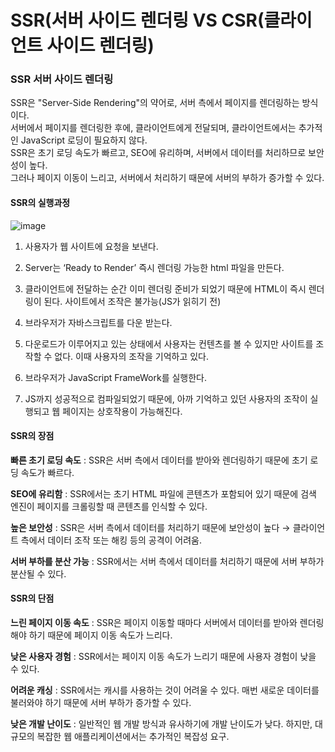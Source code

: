 # SSR(서버 사이드 렌더링 VS CSR(클라이언트 사이드 렌더링)

### SSR 서버 사이드 렌더링
SSR은 "Server-Side Rendering"의 약어로, 서버 측에서 페이지를 렌더링하는 방식이다.  
서버에서 페이지를 렌더링한 후에, 클라이언트에게 전달되며, 클라이언트에서는 추가적인 JavaScript 로딩이 필요하지 않다.  
SSR은 초기 로딩 속도가 빠르고, SEO에 유리하며, 서버에서 데이터를 처리하므로 보안성이 높다.  
그러나 페이지 이동이 느리고, 서버에서 처리하기 때문에 서버의 부하가 증가할 수 있다.

#### SSR의 실행과정
![image](https://github.com/user-attachments/assets/5536c1e2-6088-4cfa-b054-cc1d2715a9b5)

1. 사용자가 웹 사이트에 요청을 보낸다.

2. Server는 ‘Ready to Render’ 즉시 렌더링 가능한 html 파일을 만든다.

3. 클라이언트에 전달하는 순간 이미 렌더링 준비가 되었기 때문에 HTML이 즉시 렌더링이 된다. 사이트에서 조작은 불가능(JS가 읽히기 전)

4. 브라우저가 자바스크립트를 다운 받는다.

5. 다운로드가 이루어지고 있는 상태에서 사용자는 컨텐츠를 볼 수 있지만 사이트를 조작할 수 없다. 이때 사용자의 조작을 기억하고 있다.

6. 브라우저가 JavaScript FrameWork를 실행한다.

7. JS까지 성공적으로 컴파일되었기 때문에, 아까 기억하고 있던 사용자의 조작이 실행되고 웹 페이지는 상호작용이 가능해진다.

#### SSR의 장점
**빠른 초기 로딩 속도** : SSR은 서버 측에서 데이터를 받아와 렌더링하기 때문에 초기 로딩 속도가 빠르다.  

**SEO에 유리함** : SSR에서는 초기 HTML 파일에 콘텐츠가 포함되어 있기 때문에 검색 엔진이 페이지를 크롤링할 때 콘텐츠를 인식할 수 있다.  

**높은 보안성** : SSR은 서버 측에서 데이터를 처리하기 때문에 보안성이 높다 → 클라이언트 측에서 데이터 조작 또는 해킹 등의 공격이 어려움.  

**서버 부하를 분산 가능** : SSR에서는 서버 측에서 데이터를 처리하기 때문에 서버 부하가 분산될 수 있다.  

#### SSR의 단점
**느린 페이지 이동 속도** : SSR은 페이지 이동할 때마다 서버에서 데이터를 받아와 렌더링해야 하기 때문에 페이지 이동 속도가 느리다.  

**낮은 사용자 경험** : SSR에서는 페이지 이동 속도가 느리기 때문에 사용자 경험이 낮을 수 있다.  

**어려운 캐싱** : SSR에서는 캐시를 사용하는 것이 어려울 수 있다. 매번 새로운 데이터를 불러와야 하기 때문에 서버 부하가 증가할 수 있다.  

**낮은 개발 난이도** : 일반적인 웹 개발 방식과 유사하기에 개발 난이도가 낮다. 하지만, 대규모의 복잡한 웹 애플리케이션에서는 추가적인 복잡성 요구.  



